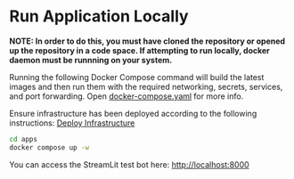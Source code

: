 # Run Application Locally

**NOTE: In order to do this, you must have cloned the repository or opened up the repository in a code space.  If attempting to run locally, docker daemon must be runnning on your system.**

Running the following Docker Compose command will build the latest images and then run them with the required networking, secrets, services, and port forwarding. Open [docker-compose.yaml](../../apps/docker-compose.yaml) for more info.

Ensure infrastructure has been deployed according to the following instructions: [Deploy Infrastructure](../../infra/README.md)

```bash
cd apps
docker compose up -w
```

You can access the StreamLit test bot here: <http://localhost:8000>
